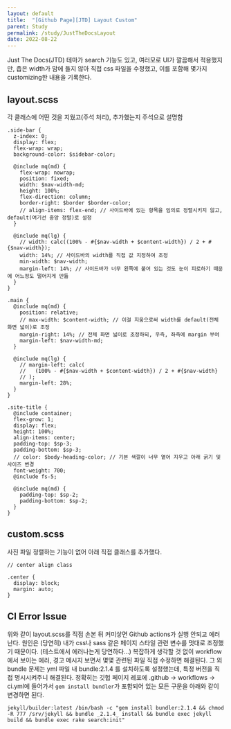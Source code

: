 ```yaml
---
layout: default
title:  "[Github Page][JTD] Layout Custom"
parent: Study
permalink: /study/JustTheDocsLayout
date: 2022-08-22
---
```


Just The Docs(JTD) 테마가 search 기능도 있고, 여러모로 UI가 깔끔해서 적용했지만, 좁은 width가 맘에 들지 않아 직접 css 파일을 수정했고, 이를 포함해 몇가지 customizing한 내용을 기록한다.

## layout.scss

각 클래스에 어떤 것을 지웠고(주석 처리), 추가했는지 주석으로 설명함

```
.side-bar {
  z-index: 0;
  display: flex;
  flex-wrap: wrap;
  background-color: $sidebar-color;

  @include mq(md) {
    flex-wrap: nowrap;
    position: fixed;
    width: $nav-width-md;
    height: 100%;
    flex-direction: column;
    border-right: $border $border-color;
    // align-items: flex-end; // 사이드바에 있는 항목을 임의로 정렬시키지 않고, default(여기선 중앙 정렬)로 설정
  }

  @include mq(lg) {
    // width: calc((100% - #{$nav-width + $content-width}) / 2 + #{$nav-width}); 
    width: 14%; // 사이드바의 width를 직접 값 지정하여 조정
    min-width: $nav-width;
    margin-left: 14%; // 사이드바가 너무 왼쪽에 붙어 있는 것도 눈이 피로하기 때문에 어느정도 떨어지게 만듦
  }
}
```

```
.main {
  @include mq(md) {
    position: relative;
    // max-width: $content-width; // 이걸 지움으로써 width를 default(전체 화면 넓이)로 조정
    margin-right: 14%; // 전체 화면 넓이로 조정하되, 우측, 좌측에 margin 부여
    margin-left: $nav-width-md;
  }

  @include mq(lg) {
    // margin-left: calc(
    //   (100% - #{$nav-width + $content-width}) / 2 + #{$nav-width}
    // );
    margin-left: 28%;
  }
}
```


```
.site-title {
  @include container;
  flex-grow: 1;
  display: flex;
  height: 100%;
  align-items: center;
  padding-top: $sp-3;
  padding-bottom: $sp-3;
  // color: $body-heading-color; // 기본 색깔이 너무 옅어 지우고 아래 굵기 및 사이즈 변경
  font-weight: 700;
  @include fs-5;

  @include mq(md) {
    padding-top: $sp-2;
    padding-bottom: $sp-2;
  }
}
```

## custom.scss

사진 파일 정렬하는 기능이 없어 아래 직접 클래스를 추가했다. 

```
// center align class

.center {
  display: block;
  margin: auto;
}
```

## CI Error Issue

위와 같이 layout.scss를 직접 손본 뒤 커미샇면 Github actions가 실행 안되고 에러난다. 원인은 (당연히) 내가 css나 sass 같은 페이지 스타일 관련 변수를 멋대로 조정했기 때문이다. (테스트에서 에러나는게 당연하다...) 복잡하게 생각할 것 없이 workflow에서 보이는 에러, 경고 메시지 보면서 몇몇 관련된 파일 직접 수정하면 해결된다. 그 외 bundle 문제는 yml 파일 내 bundle:2.1.4 를 설치하도록 설정했는데, 특정 버전을 직접 명시시켜주니 해결된다. 정확히는 깃헙 페이지 레포에 .github -> workflows -> ci.yml에 들어가서 `gem install bundler`가 포함되어 있는 모든 구문을 아래와 같이 변경하면 된다.

```
jekyll/builder:latest /bin/bash -c "gem install bundler:2.1.4 && chmod -R 777 /srv/jekyll && bundle _2.1.4_ install && bundle exec jekyll build && bundle exec rake search:init"
```



